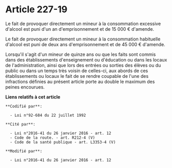 # Article 227-19

Le fait de provoquer directement un mineur à la consommation excessive d'alcool est puni d'un an d'emprisonnement et de 15
000 € d'amende. 

Le fait de provoquer directement un mineur à la consommation habituelle d'alcool est puni de deux ans d'emprisonnement et de
45 000 € d'amende.

Lorsqu'il s'agit d'un mineur de quinze ans ou que les faits sont commis dans des établissements d'enseignement ou d'éducation
ou dans les locaux de l'administration, ainsi que lors des entrées ou sorties des élèves ou du public ou dans un temps très
voisin de celles-ci, aux abords de ces établissements ou locaux le fait de se rendre coupable de l'une des infractions
définies au présent article porte au double le maximum des peines encourues.

**Liens relatifs à cet article**

	**Codifié par**:

	  - Loi n°92-684 du 22 juillet 1992

	**Cité par**:

	  - Loi n°2016-41 du 26 janvier 2016 - art. 12
	  - Code de la route. - art. R212-4 (V)
	  - Code de la santé publique - art. L3353-4 (V)

	**Modifié par**:

	  - Loi n°2016-41 du 26 janvier 2016 - art. 12
